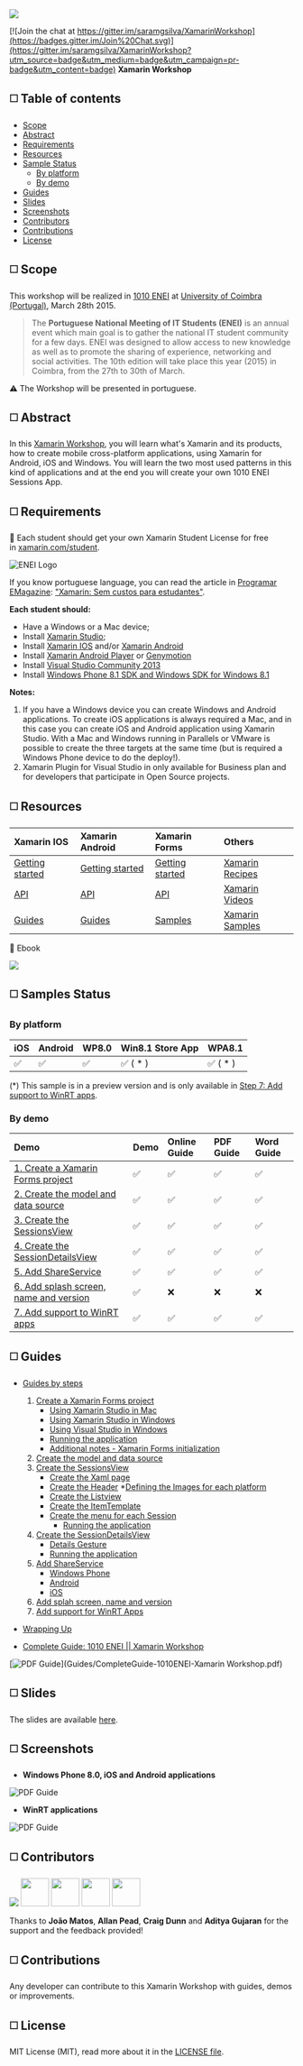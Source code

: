 <MTMarkdownOptions output='html4'>
	<a href="enei.pt"><img src="http://saramgsilva.github.io/XamarinWorkshop/images/1010ENEIHeader.png"/></a>
</MTMarkdownOptions>

[![Join the chat at https://gitter.im/saramgsilva/XamarinWorkshop](https://badges.gitter.im/Join%20Chat.svg)](https://gitter.im/saramgsilva/XamarinWorkshop?utm_source=badge&utm_medium=badge&utm_campaign=pr-badge&utm_content=badge)
**Xamarin Workshop**


##  :white_medium_square: Table of contents
* [Scope](#white_medium_square-scope)
* [Abstract](#white_medium_square-abstract)
* [Requirements](#white_medium_square--requirements)
* [Resources](#white_medium_square--resources)
* [Sample Status](#white_medium_square-samples-status)
	* [By platform](#by-platform)
	* [By demo](#by-demo)
* [Guides](#white_medium_square-guides)
* [Slides](#white_medium_square-slides)
* [Screenshots](#white_medium_square-screenshots)
* [Contributors](#white_medium_square-contributors)
* [Contributions](#white_medium_square-contributions)
* [License](#white_medium_square-license)
 

##  :white_medium_square: Scope
This workshop will be realized in [1010 ENEI](https://enei.pt/) at [University of Coimbra (Portugal)](http://www.uc.pt/en), March 28th 2015.

> The **Portuguese National Meeting of IT Students (ENEI)** is an annual event which main goal is to gather the national IT student community for a few days. 
ENEI was designed to allow access to new knowledge as well as to promote the sharing of experience, networking and social activities. The 10th edition will take place this year (2015) in Coimbra, from the 27th to 30th of March.

:warning: The Workshop will be presented in portuguese.


##  :white_medium_square: Abstract

In this [Xamarin Workshop](https://enei.pt/eventos/xamarin/), you will learn what's Xamarin and its products, how to create mobile cross-platform applications, using Xamarin for Android, iOS and Windows. You will learn the two most used patterns in this kind of applications and at the end you will create your own 1010 ENEI Sessions App.


## :white_medium_square:  Requirements


:pushpin: Each student should get your own Xamarin Student License for free in [xamarin.com/student](https://xamarin.com/student).


![ENEI Logo](Guides/ImagesForGuides/students.png)


If you know portuguese language, you can read the article in [Programar EMagazine](http://www.revista-programar.info/): ["Xamarin: Sem custos para estudantes"](http://www.revista-programar.info/artigos/xamarin-sem-custos-para-estudantes/).

**Each student should:**

* Have a Windows or a Mac device;
* Install [Xamarin Studio](http://xamarin.com/download);
* Install [Xamarin IOS](http://developer.xamarin.com/guides/ios/getting_started/installation/) and/or [Xamarin Android](http://developer.xamarin.com/guides/android/getting_started/installation/)
* Install [Xamarin Android Player](https://xamarin.com/android-player) or [Genymotion](https://www.genymotion.com/#!/)
* Install [Visual Studio Community 2013](https://www.visualstudio.com/en-us/news/vs2013-community-vs.aspx)
* Install [Windows Phone 8.1 SDK and Windows SDK for Windows 8.1](https://dev.windows.com/en-us/develop/downloads)


**Notes:**  

1. If you have a Windows device you can create Windows and Android applications. To create iOS applications is always required a Mac, and in this case you can create iOS and Android application using Xamarin Studio. With a Mac and Windows running in Parallels or VMware is possible to create the three targets at the same time (but is required a Windows Phone device to do the deploy!).
2. Xamarin Plugin for Visual Studio in only available for Business plan and for developers that participate in Open Source projects.




## :white_medium_square:  Resources

**Xamarin IOS** |  **Xamarin Android** | **Xamarin Forms**| **Others** |
:---------- | :------------------------ | :------------------------ |:------------------------ |
|[Getting started](http://developer.xamarin.com/guides/ios/getting_started/) | [Getting started](http://developer.xamarin.com/guides/android/getting_started/)|[Getting started](http://developer.xamarin.com/guides/cross-platform/xamarin-forms/)| [Xamarin Recipes](http://developer.xamarin.com/recipes/)
|[API](http://iosapi.xamarin.com/)|[ API](http://androidapi.xamarin.com/)|[API](http://api.xamarin.com/?link=N%3aXamarin.Forms)|[Xamarin Videos](http://developer.xamarin.com/videos/)
|[Guides](http://developer.xamarin.com/guides/ios/)|[Guides](http://developer.xamarin.com/guides/android/)|[Samples](https://github.com/xamarin/xamarin-forms-samples)| [Xamarin Samples](http://developer.xamarin.com/samples-all/)

:pushpin: Ebook

<MTMarkdownOptions output='html4'>
	<a href="http://developer.xamarin.com/guides/cross-platform/xamarin-forms/creating-mobile-apps-xamarin-forms/"><img src="http://developer.xamarin.com/guides/cross-platform/xamarin-forms/creating-mobile-apps-xamarin-forms/Images/Cover-Preview-sml.png" /></a>
</MTMarkdownOptions>


## :white_medium_square: Samples Status

### By platform

  **iOS**|  **Android** |  **WP8.0**  | **Win8.1 Store App**  |  **WPA8.1**  |
:---------- | :------------------------ | :------------------------ | :------------------------ | :------------------------ | 
:white_check_mark:  | :white_check_mark: | :white_check_mark: | :white_check_mark: ( * ) | :white_check_mark: ( * )

(*) This sample is in a preview version and is only available in [Step 7: Add support to WinRT apps](1010ENEI/7.%20Add%20support%20to%20WinRT%20apps).

### By demo

  **Demo** |  **Demo** |  **Online Guide**   | **PDF Guide**   | **Word Guide**   |
:---------- | :------------------------ | :------------------------ | :------------------------ | :------------------------ | 
[1. Create a Xamarin Forms project](1010ENEI/1.%20Create%20a%20Xamarin%20Forms%20project) | :white_check_mark: | :white_check_mark: | :white_check_mark: |  :white_check_mark: | 
[2. Create the model and data source](1010ENEI/2.%20Create%20the%20model%20and%20data%20source) | :white_check_mark: | :white_check_mark: | :white_check_mark: |  :white_check_mark: | 
[3. Create the SessionsView](1010ENEI/3.%20Create%20the%20SessionsView) | :white_check_mark: | :white_check_mark: | :white_check_mark: |  :white_check_mark: | 
[4. Create the SessionDetailsView](1010ENEI/4.%20Create%20the%20SessionDetailsView) | :white_check_mark: | :white_check_mark: | :white_check_mark: |  :white_check_mark: | 
[5. Add ShareService](1010ENEI/5.%20Add%20ShareService) | :white_check_mark: | :white_check_mark: | :white_check_mark: |  :white_check_mark: | 
[6. Add splash screen, name and version](010ENEI/6.%20Add%20splash%20screen%2C%20name%20and%20version) | :white_check_mark: | :x: |  :x: | :x: | 
[7. Add support to WinRT apps](1010ENEI/7.%20Add%20support%20to%20WinRT%20apps) | :white_check_mark: | :white_check_mark: | :white_check_mark: |  :white_check_mark: | 


## :white_medium_square: Guides

* [Guides by steps](Guides)
	1. [Create a Xamarin Forms project](Guides/1.%20Create%20a%20Xamarin%20Forms%20project.md)
	    * [Using Xamarin Studio in Mac](Guides/1.%20Create%20a%20Xamarin%20Forms%20project.md#using-xamarin-studio-in-mac)
		* [Using Xamarin Studio in Windows](Guides/1.%20Create%20a%20Xamarin%20Forms%20project.md#using-xamarin-studio-in-windows)
		* [Using Visual Studio in Windows](Guides/1.%20Create%20a%20Xamarin%20Forms%20project.md#using-visual-studio-in-windows)
		* [Running the application](Guides/1.%20Create%20a%20Xamarin%20Forms%20project.md#running-the-application)
		* [Additional notes - Xamarin Forms initialization ](Guides/1.%20Create%20a%20Xamarin%20Forms%20project.md#additional-notes---xamarin-forms-initialization)
	2. [Create the model and data source](Guides/2.%20Create%20the%20model%20and%20the%20data%20source.md)
	3. [Create the SessionsView](Guides/3.%20Create%20the%20SessionsView.md)
		* [Create the Xaml page](Guides/3.%20Create%20the%20SessionsView.md#create-the-xaml-page)
		* [Create the Header](Guides/3.%20Create%20the%20SessionsView.md#create-the-header)
			*[Defining the Images for each platform](Guides/3.%20Create%20the%20SessionsView.md#defining-the-images-for-each-platform)
		* [Create the Listview](Guides/3.%20Create%20the%20SessionsView.md#create-the-listview)
		* [Create the ItemTemplate](Guides/3.%20Create%20the%20SessionsView.md#create-the-itemtemplate)
		* [Create the menu for each Session](Guides/3.%20Create%20the%20SessionsView.md#create-the-menu-for-each-session)
			* [Running the application](Guides/3.%20Create%20the%20SessionsView.md#running-the-application-1)
	4. [Create the SessionDetailsView](Guides/4.%20Create%20the%20SessionDetailsView.md)
		* [Details Gesture](Guides/4.%20Create%20the%20SessionDetailsView.md#the-details-gesture)
		* [Running the application](Guides/4.%20Create%20the%20SessionDetailsView.md#running-the-application-2)
	5. [Add ShareService](Guides/5.%20Add%20ShareService.md)
	    * [Windows Phone](Guides/5.%20Add%20ShareService.md#windows-phone)
		* [Android](Guides/5.%20Add%20ShareService.md#android)
		* [iOS](Guides/5.%20Add%20ShareService.md#ios)
	6. [Add splah screen, name and version](Guides/6.%20Add%20splah%20screen%2C%20name%20and%20version.md)
	7. [Add support for WinRT Apps](Guides/7.%20Add%20support%20for%20WinRT%20Apps.md)
* [Wrapping Up](Guides/8.%20Wrapping%20Up.md)
	 
* [Complete Guide: 1010 ENEI || Xamarin Workshop](Guides/1010ENEIGuide.md)  

[![PDF Guide](Guides/ImagesForGuides/CoverGuides-small.png)](Guides/CompleteGuide-1010ENEI-Xamarin Workshop.pdf)

## :white_medium_square:  Slides
	
The slides are available [here](http://www.slideshare.net/saramgsilva/xamarin-workshop-46414752).
	 
## :white_medium_square: Screenshots	

* **Windows Phone 8.0, iOS and Android applications**

![PDF Guide](Guides/ImagesForGuides/1010eneisessionsapp.jpg)


* **WinRT applications**

![PDF Guide](Guides/ImagesForGuides/figure50.png)


## :white_medium_square: Contributors

<MTMarkdownOptions output='html4'>
	<a href="https://twitter.com/saramgsilva"><img src=" height="50"/></a>
</MTMarkdownOptions><MTMarkdownOptions output='html4'>
	<a href="https://twitter.com/tritonpt"><img src="" height="50"/></a>
</MTMarkdownOptions>
<MTMarkdownOptions output='html4'>
	<a href="https://twitter.com/adpead"><img src="" height="50"/></a>
</MTMarkdownOptions>
<MTMarkdownOptions output='html4'>
	<a href="https://twitter.com/conceptdev"><img src="" height="50"/></a>
</MTMarkdownOptions>
<MTMarkdownOptions output='html4'>
	<a href="https://twitter.com/agujaran"><img src="g" height="50"/></a>
</MTMarkdownOptions>

Thanks to **João Matos**, **Allan Pead**, **Craig Dunn** and **Aditya Gujaran** for the support and the feedback provided!


## :white_medium_square: Contributions

Any developer can contribute to this Xamarin Workshop with guides, demos or improvements.


## :white_medium_square: License


MIT License (MIT), read more about it in the [LICENSE file](https://raw.githubusercontent.com/saramgsilva/AMSToolkit/master/LICENSE.txt).
